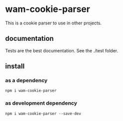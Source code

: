 # wam-cookie-parser
This is a cookie parser to use in other projects.

## documentation
Tests are the best documentation. See the ./test folder.

## install
### as a dependency

    npm i wam-cookie-parser
### as development dependency

    npm i wam-cookie-parser --save-dev